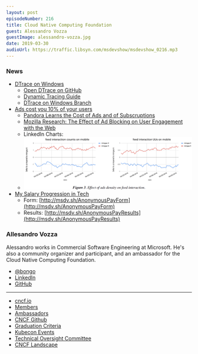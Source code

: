```yaml
---
layout: post
episodeNumber: 216
title: Cloud Native Computing Foundation 
guest: Alessandro Vozza
guestImage: alessandro-vozza.jpg
date: 2019-03-30
audioUrl: https://traffic.libsyn.com/msdevshow/msdevshow_0216.mp3
--- 
```


### News

 - [DTrace on Windows](https://techcommunity.microsoft.com/t5/Windows-Kernel-Internals/DTrace-on-Windows/ba-p/362902)
    - [Open DTrace on GitHub](https://github.com/opendtrace)
    - [Dynamic Tracing Guide](http://dtrace.org/guide/preface.html)
    - [DTrace on Windows Branch](https://github.com/opendtrace/opendtrace/tree/windows)
 - [Ads cost you 10% of your users](https://twitter.com/gwern/status/1103855323100708866)
    - [Pandora Learns the Cost of Ads and of Subscruptions](https://www.wired.com/story/pandora-learns-the-cost-of-ads-and-of-subscriptions/)
    - [Mozilla Research: The Effect of Ad Blocking on User Engagement with the Web](https://research.mozilla.org/files/2018/04/The-Effect-of-Ad-Blocking-on-User-Engagement-with-the-Web.pdf)
    - LinkedIn Charts:
    - ![linkedin ads statistics chart](linkedin.png)
 - [My Salary Progression in Tech](https://georgestocker.com/2019/03/14/my-salary-progression-in-tech/)
    - Form: [http://msdv.sh/AnonymousPayForm](http://msdv.sh/AnonymousPayForm)
    - Results: [http://msdv.sh/AnonymousPayResults](http://msdv.sh/AnonymousPayResults)

### Allesandro Vozza 

Alessandro works in Commercial Software Engineering at Microsoft. He's also a community organizer and participant, and an ambassador for the Cloud Native Computing Foundation.

 - [@bongo](https://twitter.com/bongo)
 - [LinkedIn](https://www.linkedin.com/in/alessandrovozza)
 - [GitHub](https://github.com/ams0/)

-------------------------------------------------------------------

 - [cncf.io](https://www.cncf.io/)
 - [Members](https://www.cncf.io/about/members/)
 - [Ambassadors](https://www.cncf.io/people/ambassadors/)
 - [CNCF Github](https://github.com/cncf)
 - [Graduation Criteria](https://github.com/cncf/toc/blob/master/process/graduation_criteria.adoc)
 - [Kubecon Events](https://www.cncf.io/community/kubecon-cloudnativecon-events/)
 - [Technical Oversight Committee](https://www.cncf.io/people/technical-oversight-committee/)
 - [CNCF Landscape](https://landscape.cncf.io/)